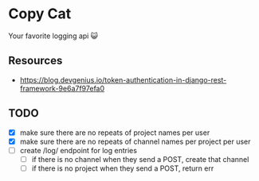 # Copy Cat
Your favorite logging api 😺

## Resources
- https://blog.devgenius.io/token-authentication-in-django-rest-framework-9e6a7f97efa0

## TODO

- [x] make sure there are no repeats of project names per user
- [x] make sure there are no repeats of channel names per project per user
- [ ] create /log/ endpoint for log entries
    - [ ] if there is no channel when they send a POST, create that channel
    - [ ] if there is no project when they send a POST, return err
